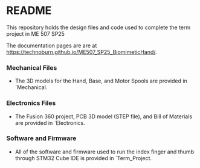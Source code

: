 # README

This repository holds the design files and code used to complete the term project in ME 507 SP25

The documentation pages are are at <https://technoburn.github.io/ME507_SP25_BiomimeticHand/>.

### Mechanical Files

* The 3D models for the Hand, Base, and Motor Spools are provided in `Mechanical.

### Electronics Files

* The Fusion 360 project, PCB 3D model (STEP file), and Bill of Materials are provided in `Electronics.

### Software and Firmware

* All of the software and firmware used to run the index finger and thumb through STM32 Cube IDE is provided in `Term_Project.
